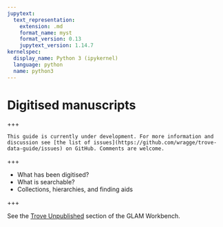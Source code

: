 ```yaml
---
jupytext:
  text_representation:
    extension: .md
    format_name: myst
    format_version: 0.13
    jupytext_version: 1.14.7
kernelspec:
  display_name: Python 3 (ipykernel)
  language: python
  name: python3
---
```


# Digitised manuscripts

+++

```{attention}
This guide is currently under development. For more information and discussion see [the list of issues](https://github.com/wragge/trove-data-guide/issues) on GitHub. Comments are welcome.
```

+++

- What has been digitised?
- What is searchable?
- Collections, hierarchies, and finding aids

+++

See the [Trove Unpublished](https://glam-workbench.net/trove-unpublished/) section of the GLAM Workbench.

```{code-cell} ipython3

```
